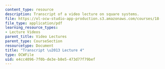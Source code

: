 ```yaml
---
content_type: resource
description: Transcript of a video lecture on square systems.
file: https://ol-ocw-studio-app-production.s3.amazonaws.com/courses/18-02-multivariable-calculus-fall-2007/e4cc40967f0bde3eb8e5473d77f79bef_18_022007L04.pdf
file_type: application/pdf
learning_resource_types:
- Lecture Videos
parent_title: Video Lectures
parent_type: CourseSection
resourcetype: Document
title: "Transcript \u2013 Lecture 4"
type: OCWFile
uid: e4cc4096-7f0b-de3e-b8e5-473d77f79bef
---
```

